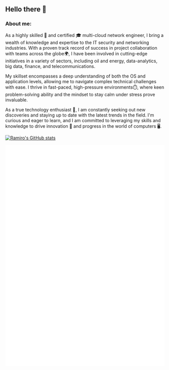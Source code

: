 ## Hello there 👋

### About me:

As a highly skilled 🔧 and certified 🎓 multi-cloud network engineer, I bring a wealth of knowledge and expertise to the IT security and networking industries. With a proven track record of success in project collaboration with teams across the globe🌍, I have been involved in cutting-edge initiatives in a variety of sectors, including oil and energy, data-analytics, big data, finance, and telecommunications.

My skillset encompasses a deep understanding of both the OS and application levels, allowing me to navigate complex technical challenges with ease. I thrive in fast-paced, high-pressure environments⏱️, where keen problem-solving ability and the mindset to stay calm under stress prove invaluable.

As a true technology enthusiast 🤖, I am constantly seeking out new discoveries and staying up to date with the latest trends in the field. I'm curious and eager to learn, and I am committed to leveraging my skills and knowledge to drive innovation 🚀 and progress in the world of computers 🖥️.



[![Ramiro's GitHub stats](https://github-readme-stats.vercel.app/api?username=rdecatri&show_icons=true&theme=dark&count_private=true)](https://github.com/anuraghazra/github-readme-stats)


![Metrics](/github-metrics.svg)

<!--
**rdecatri/rdecatri** is a ✨ _special_ ✨ repository because its `README.md` (this file) appears on your GitHub profile.

Here are some ideas to get you started:

- 🔭 I’m currently working on ...
- 🌱 I’m currently learning ...
- 👯 I’m looking to collaborate on ...
- 🤔 I’m looking for help with ...
- 💬 Ask me about ...
- 📫 How to reach me: ...
- 😄 Pronouns: ...
- ⚡ Fun fact: ...
-->
